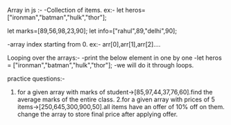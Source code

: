 Array in js :-
-Collection of items.
ex:-
let heros= ["ironman","batman","hulk","thor"];

let marks=[89,56,98,23,90];
let info=["rahul",89,"delhi",90];

-array index starting from 0.
ex:-
arr[0],arr[1],arr[2]....


Looping over the arrays:-
-print the below element in one by one
-let heros = ["ironman","batman","hulk","thor"];
-we will do it through loops.

practice questions:-
1. for a given array with marks of student->[85,97,44,37,76,60].find the average marks of the entire class.
2.for a given array with prices of 5 items->[250,645,300,900,50].all items have an offer of 10% off on them. change the array to store final price after applying offer.
